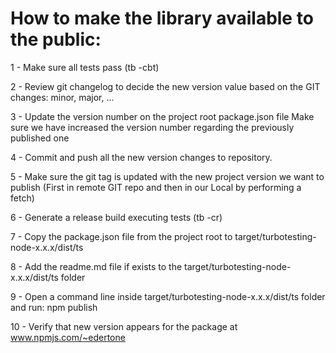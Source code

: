 # How to make the library available to the public:

1 - Make sure all tests pass (tb -cbt)

2 - Review git changelog to decide the new version value based on the GIT changes: minor, major, ...
    
3 - Update the version number on the project root package.json file
    Make sure we have increased the version number regarding the previously published one

4 - Commit and push all the new version changes to repository.

5 - Make sure the git tag is updated with the new project version we want to publish
    (First in remote GIT repo and then in our Local by performing a fetch)

6 - Generate a release build executing tests (tb -cr)

7 - Copy the package.json file from the project root to target/turbotesting-node-x.x.x/dist/ts

8 - Add the readme.md file if exists to the target/turbotesting-node-x.x.x/dist/ts folder

9 - Open a command line inside target/turbotesting-node-x.x.x/dist/ts folder and run:
    npm publish
   
10 - Verify that new version appears for the package at www.npmjs.com/~edertone
